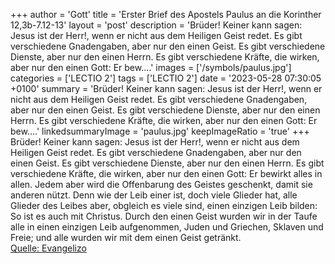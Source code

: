 +++
author = 'Gott'
title = 'Erster Brief des Apostels Paulus an die Korinther 12,3b-7.12-13'
layout = 'post'
description = 'Brüder! Keiner kann sagen: Jesus ist der Herr!, wenn er nicht aus dem Heiligen Geist redet. Es gibt verschiedene Gnadengaben, aber nur den einen Geist. Es gibt verschiedene Dienste, aber nur den einen Herrn. Es gibt verschiedene Kräfte, die wirken, aber nur den einen Gott: Er bew....'
images = ['/symbols/paulus.jpg']
categories = ['LECTIO 2']
tags = ['LECTIO 2']
date = '2023-05-28 07:30:05 +0100'
summary = 'Brüder! Keiner kann sagen: Jesus ist der Herr!, wenn er nicht aus dem Heiligen Geist redet. Es gibt verschiedene Gnadengaben, aber nur den einen Geist. Es gibt verschiedene Dienste, aber nur den einen Herrn. Es gibt verschiedene Kräfte, die wirken, aber nur den einen Gott: Er bew....'
linkedsummaryImage = 'paulus.jpg'
keepImageRatio = 'true'
+++
Brüder! Keiner kann sagen: Jesus ist der Herr!, wenn er nicht aus dem Heiligen Geist redet.
Es gibt verschiedene Gnadengaben, aber nur den einen Geist.
Es gibt verschiedene Dienste, aber nur den einen Herrn.
Es gibt verschiedene Kräfte, die wirken, aber nur den einen Gott: Er bewirkt alles in allen.<!--more-->
Jedem aber wird die Offenbarung des Geistes geschenkt, damit sie anderen nützt.
Denn wie der Leib einer ist, doch viele Glieder hat, alle Glieder des Leibes aber, obgleich es viele sind, einen einzigen Leib bilden: So ist es auch mit Christus.
Durch den einen Geist wurden wir in der Taufe alle in einen einzigen Leib aufgenommen, Juden und Griechen, Sklaven und Freie; und alle wurden wir mit dem einen Geist getränkt.<br> [Quelle: Evangelizo](https://evangeliumtagfuertag.org/DE/gospel)